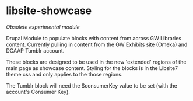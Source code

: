 # libsite-showcase

*Obsolete experimental module*

Drupal Module to populate blocks with content from across GW Libraries content. Currently pulling in content from the GW Exhibits site (Omeka) and DCAAP Tumblr account. 

These blocks are designed to be used in the new 'extended' regions of the main page as showcase content. Styling for the blocks is in the Libsite7 theme css and only applies to the those regions.

The Tumblr block will need the $consumerKey value to be set (with the account's Consumer Key).
